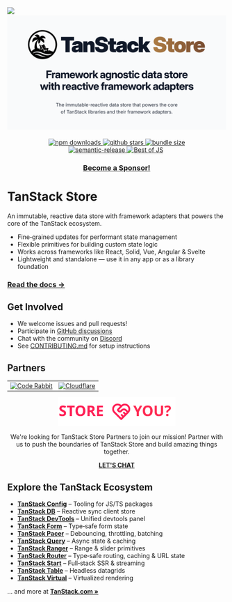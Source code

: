 <img src="https://static.scarf.sh/a.png?x-pxid=d988eb79-b0fc-4a2b-8514-6a1ab932d188" />

<div align="center">
  <img src="./media/header_store.png" alt="TanStack Store" />
</div>

<br />

<div align="center">
<a href="https://npmjs.com/package/@tanstack/store" target="\_parent">
<img alt="npm downloads" src="https://img.shields.io/npm/dm/@tanstack/store.svg" />
</a>
<a href="https://github.com/tanstack/store" target="\_parent">
<img alt="github stars" src="https://img.shields.io/github/stars/tanstack/store.svg?style=social&label=Star" />
</a>
<a href="https://bundlephobia.com/result?p=@tanstack/store" target="\_parent">
<img alt="bundle size" src="https://badgen.net/bundlephobia/minzip/@tanstack/store" />
</a>
</div>

<div align="center">
<a href="#badge">
<img alt="semantic-release" src="https://img.shields.io/badge/%20%20%F0%9F%93%A6%F0%9F%9A%80-semantic--release-e10079.svg">
</a>
<a href="https://bestofjs.org/projects/tanstack-store"><img src="https://img.shields.io/endpoint?url=https://bestofjs-serverless.now.sh/api/project-badge?fullName=TanStack%store%26since=daily" alt="Best of JS" /></a>
<a href="https://twitter.com/tan_stack" target="\_parent">
<img alt="" src="https://img.shields.io/twitter/follow/tan_stack.svg?style=social&label=Follow @TanStack" />
</a>
</div>

<div align="center">

### [Become a Sponsor!](https://github.com/sponsors/tannerlinsley/)

</div>

# TanStack Store

An immutable, reactive data store with framework adapters that powers the core of the TanStack ecosystem.

- Fine‑grained updates for performant state management
- Flexible primitives for building custom state logic
- Works across frameworks like React, Solid, Vue, Angular & Svelte
- Lightweight and standalone — use it in any app or as a library foundation

### <a href="https://tanstack.com/store">Read the docs →</b></a>

## Get Involved

- We welcome issues and pull requests!
- Participate in [GitHub discussions](https://github.com/TanStack/store/discussions)
- Chat with the community on [Discord](https://discord.com/invite/WrRKjPJ)
- See [CONTRIBUTING.md](./CONTRIBUTING.md) for setup instructions

## Partners

<table align="center">
  <tr>
    <td>
        <a href="https://www.coderabbit.ai/?via=tanstack&dub_id=aCcEEdAOqqutX6OS">
          <img src="https://tanstack.com/assets/coderabbit-light-DVMJ2jHi.svg" height="40" padding="20px" alt="Code Rabbit"/>
        </a>
    </td>
    <td padding="20">
      <a href="https://www.cloudflare.com?utm_source=tanstack">
         <img src="https://tanstack.com/assets/cloudflare-black-CPufaW0B.svg" height="70" alt="Cloudflare"/>
      </a>
    </td>
  </tr>
  
</table>

<div align="center">
<img src="./media/partner_logo.svg" alt="Store & you?" height="65">
<p>
We're looking for TanStack Store Partners to join our mission! Partner with us to push the boundaries of TanStack Store and build amazing things together.
</p>
<a href="mailto:partners@tanstack.com?subject=TanStack Store Partnership"><b>LET'S CHAT</b></a>
</div>

## Explore the TanStack Ecosystem

- <a href="https://github.com/tanstack/config"><b>TanStack Config</b></a> – Tooling for JS/TS packages
- <a href="https://github.com/tanstack/db"><b>TanStack DB</b></a> – Reactive sync client store
- <a href="https://github.com/tanstack/devtools"><b>TanStack DevTools</b></a> – Unified devtools panel
- <a href="https://github.com/tanstack/form"><b>TanStack Form</b></a> – Type‑safe form state
- <a href="https://github.com/tanstack/pacer"><b>TanStack Pacer</b></a> – Debouncing, throttling, batching
- <a href="https://github.com/tanstack/query"><b>TanStack Query</b></a> – Async state & caching
- <a href="https://github.com/tanstack/ranger"><b>TanStack Ranger</b></a> – Range & slider primitives
- <a href="https://github.com/tanstack/router"><b>TanStack Router</b></a> – Type‑safe routing, caching & URL state
- <a href="https://github.com/tanstack/router"><b>TanStack Start</b></a> – Full‑stack SSR & streaming
- <a href="https://github.com/tanstack/table"><b>TanStack Table</b></a> – Headless datagrids
- <a href="https://github.com/tanstack/virtual"><b>TanStack Virtual</b></a> – Virtualized rendering

… and more at <a href="https://tanstack.com"><b>TanStack.com »</b></a>

<!-- Use the force, Luke! -->
